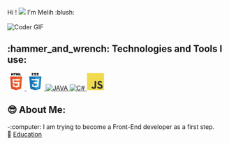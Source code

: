  <abc>
  <br>Hi ! <img src="https://user-images.githubusercontent.com/42378118/110234147-e3259600-7f4e-11eb-95be-0c4047144dea.gif" width="30">
   I'm Melih :blush: <br>
   <br> <img src="https://media.giphy.com/media/SWoSkN6DxTszqIKEqv/giphy.gif" alt="Coder GIF" width="500">
 </abc>
  
  <h2 align="left">:hammer_and_wrench: Technologies and Tools I use:</h2>
<p align="left">
      <a href="https://www.w3.org/html/" target="_blank"> <img src="https://raw.githubusercontent.com/devicons/devicon/master/icons/html5/html5-original-wordmark.svg" alt="html5" width="40" height="40"/> </a>
    <a href="https://www.w3schools.com/css/" target="_blank"> <img src="https://raw.githubusercontent.com/devicons/devicon/master/icons/css3/css3-original-wordmark.svg" alt="css3" width="40" height="40"/> </a>
    <a href="https://www.w3schools.com/java/default.asp" target="_blank"> <img src="https://icons.iconarchive.com/icons/dakirby309/simply-styled/256/Java-icon.png" alt="JAVA" width="40" height="40"/> </a>
    <a href="https://www.w3schools.com/cs/default.asp" target="_blank"> <img src="https://www.flaticon.com/svg/vstatic/svg/380/380007.svg?token=exp=1619600415~hmac=3678149b6930bc222aadac3e954129e1" alt="C#" width="40" height="40"/> </a>
      <a href="https://developer.mozilla.org/en-US/docs/Web/JavaScript" target="_blank"> <img src="https://raw.githubusercontent.com/devicons/devicon/master/icons/javascript/javascript-original.svg" alt="javascript" width="40" height="40"/> </a>

  
<h2 align="left"> 😎  About Me:</h2> 
-:computer: I am trying to become a Front-End developer as a first step. <br>
 🎒 <a href="https://www.atu.edu.tr/#!/" target="_blank"> Education</a>

